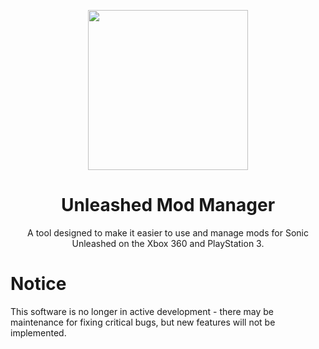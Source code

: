<p align="center">
    <img src="https://github.com/HyperPolygon64/Unleashed-Mod-Manager/blob/master/Unleashed-Mod-Manager/res/Images/Logo.png"
         width="256"/>
</p>

<h1 align="center">Unleashed Mod Manager</h1>

<p align="center">A tool designed to make it easier to use and manage mods for Sonic Unleashed on the Xbox 360 and PlayStation 3.</p>

# Notice
This software is no longer in active development - there may be maintenance for fixing critical bugs, but new features will not be implemented.